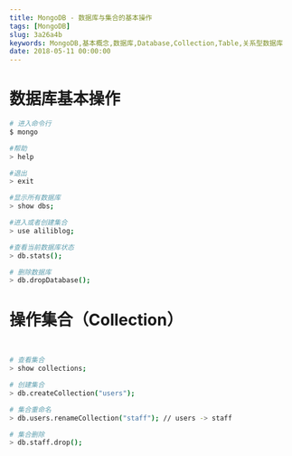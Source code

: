```yaml
---
title: MongoDB - 数据库与集合的基本操作
tags: [MongoDB]
slug: 3a26a4b
keywords: MongoDB,基本概念,数据库,Database,Collection,Table,关系型数据库
date: 2018-05-11 00:00:00
---
```


数据库基本操作
=============

```bash
# 进入命令行
$ mongo

#帮助
> help

#退出
> exit

#显示所有数据库
> show dbs;

#进入或者创建集合
> use aliliblog;

#查看当前数据库状态
> db.stats();

# 删除数据库
> db.dropDatabase();
```

操作集合（Collection）
=====================

~~~bash


# 查看集合
> show collections;

# 创建集合
> db.createCollection("users");

# 集合重命名
> db.users.renameCollection("staff"); // users -> staff

# 集合删除
> db.staff.drop();
~~~